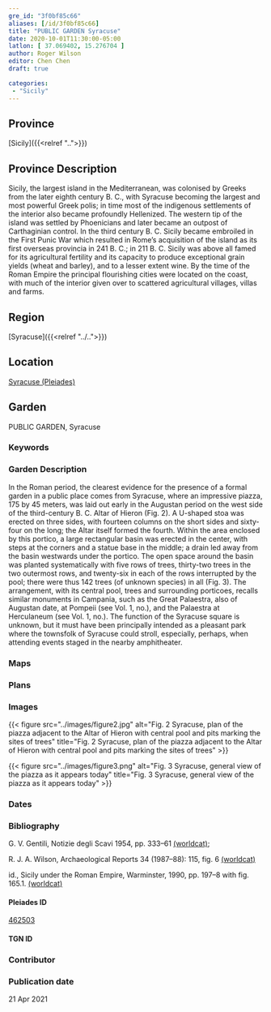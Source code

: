 ```yaml
---
gre_id: "3f0bf85c66"
aliases: [/id/3f0bf85c66]
title: "PUBLIC GARDEN Syracuse"
date: 2020-10-01T11:30:00-05:00
latlon: [ 37.069402, 15.276704 ]
author: Roger Wilson
editor: Chen Chen
draft: true

categories:
 - "Sicily"
---
```


## Province

[Sicily]({{<relref "..">}})

## Province Description
Sicily, the largest island in the Mediterranean, was colonised by Greeks from the later eighth century B. C., with Syracuse becoming the largest and most powerful Greek polis; in time most of the indigenous settlements of the interior also became profoundly Hellenized. The western tip of the island was settled by Phoenicians and later became an outpost of Carthaginian control. In the third century B. C. Sicily became embroiled in the First Punic War which resulted in Rome’s acquisition of the island as its first overseas provincia in 241 B. C.; in 211 B. C. Sicily was above all famed for its agricultural fertility and its capacity to produce exceptional grain yields (wheat and barley), and to a lesser extent wine. By the time of the Roman Empire the principal flourishing cities were located on the coast, with much of the interior given over to scattered agricultural villages, villas and farms.

## Region

[Syracuse]({{<relref "../..">}})

<!--### Sublocation Description-->

<!-- DESCRIPTION -->


## Location

[Syracuse (Pleiades)](https://pleiades.stoa.org/places/462503)

<!--### Location Description-->

<!-- LEAVE THIS BLANK FOR NOW -->

<!--## Sublocation-->

<!--
[AREA WITHIN LOCATION, LIKE “PALATINE HILL”](GEOREFERENCE LINK)
A sublocation is any area larger than an individual garden, but located within a location. I would always try to include a link to a controlled vocabulary here if possible. This ID may well be different from the Garden ID, e.g., Pompeii versus a Garden in one of the houses which has its own Pleiades ID.
-->

<!--### Sublocation Description-->

<!-- DESCRIPTION -->

## Garden

PUBLIC GARDEN, Syracuse

### Keywords

<!-- [urban villas](#) -->


### Garden Description

In the Roman period, the clearest evidence for the presence of a formal garden in a public place comes from Syracuse, where an impressive piazza, 175 by 45 meters, was laid out early in the Augustan period on the west side of the third-century B. C. Altar of Hieron (Fig. 2). A U-shaped stoa was erected on three sides, with fourteen columns on the short sides and sixty-four on the long; the Altar itself formed the fourth. Within the area enclosed by this portico, a large rectangular basin was erected in the center, with steps at the corners and a statue base in the middle; a drain led away from the basin westwards under the portico. The open space around the basin was planted systematically with five rows of trees, thirty-two trees in the two outermost rows, and twenty-six in each of the rows interrupted by the pool; there were thus 142 trees (of unknown species) in all (Fig. 3). The arrangement, with its central pool, trees and surrounding porticoes, recalls similar monuments in Campania, such as the Great Palaestra, also of Augustan date, at Pompeii (see Vol. 1, no.), and the Palaestra at Herculaneum (see Vol. 1, no.). The function of the Syracuse square is unknown, but it must have been principally intended as a pleasant park where the townsfolk of Syracuse could stroll, especially, perhaps, when attending events staged in the nearby amphitheater.

### Maps

<!--
{{< figure src="IMG_URL" alt="ALT_TEXT" title="CAPTION" >}}
-->

### Plans

<!--{{< figure src="../images/cologne_atrium_plan1_EUR_GI_ColClaAA_Ah_carroll.jpg" alt="Plan of the Atrium House at Colonia Claudia Ara Agrippinensium (Cologne); rights statement" title="Plan 1: Plan of the so-called 'atrium house' with an apsidal pool (P) in its garden courtyard (G). Adapted from Precht 1971, fig. 2. (Rights statement)" >}}-->

### Images

{{< figure src="../images/figure2.jpg" alt="Fig. 2  Syracuse, plan of the piazza adjacent to the Altar of Hieron with central pool and pits marking the sites of trees" title="Fig. 2  Syracuse, plan of the piazza adjacent to the Altar of Hieron with central pool and pits marking the sites of trees" >}}

{{< figure src="../images/figure3.png" alt="Fig. 3  Syracuse, general view of the piazza as it appears today" title="Fig. 3  Syracuse, general view of the piazza as it appears today" >}}

### Dates


### Bibliography


G. V. Gentili, Notizie degli Scavi 1954, pp. 333–61 [(worldcat)](https://cornell.on.worldcat.org/oclc/1646037);

R. J. A. Wilson, Archaeological Reports 34 (1987–88):  115, fig. 6 [(worldcat)]()

id., Sicily under the Roman Empire, Warminster, 1990, pp. 197–8  with fig. 165.1. [(worldcat)](http://www.worldcat.org/oclc/608028740)

<!--#### Periodo ID-->

<!-- [PERIODO_ID](https://pleiades.stoa.org/places/PLEIADES_ID) -->

#### Pleiades ID

[462503](https://pleiades.stoa.org/places/462503)

#### TGN ID


### Contributor


### Publication date

21 Apr 2021


<!--### Related articles-->

<!-- Links to other related articles. Leave blank for now -->